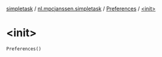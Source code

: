 [simpletask](../../index.md) / [nl.mpcjanssen.simpletask](../index.md) / [Preferences](index.md) / [&lt;init&gt;](.)

# &lt;init&gt;

`Preferences()`